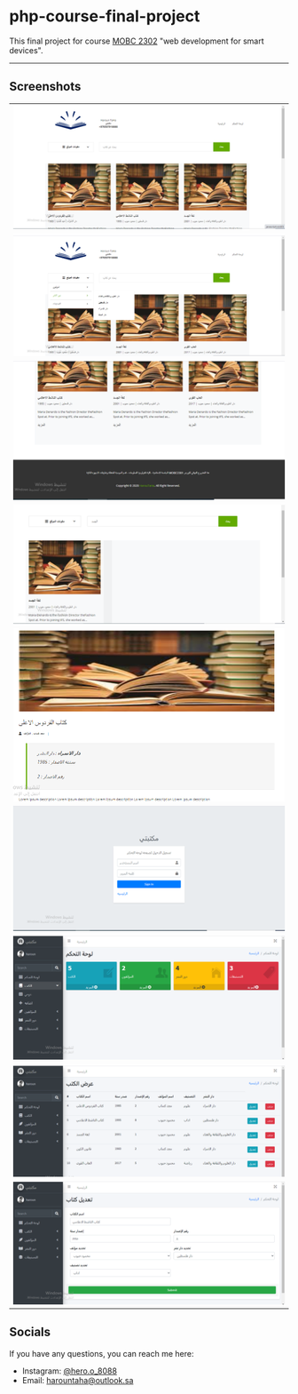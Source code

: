 # php-course-final-project
This final project for course [MOBC 2302](https://dnntest.iugaza.edu.ps/fit/%D8%A7%D9%84%D8%A3%D9%82%D8%B3%D8%A7%D9%85/%D8%A7%D9%84%D8%AD%D9%88%D8%B3%D8%A8%D8%A9-%D8%A7%D9%84%D9%85%D8%AA%D9%86%D9%82%D9%84%D8%A9-%D9%88%D8%AA%D8%B7%D8%A8%D9%8A%D9%82%D8%A7%D8%AA-%D8%A7%D9%84%D8%A3%D8%AC%D9%87%D8%B2%D8%A9-%D8%A7%D9%84%D8%B0%D9%83%D9%8A%D8%A9/%D9%88%D8%B5%D9%81-%D8%A7%D9%84%D9%85%D8%B3%D8%A7%D9%82%D8%A7%D8%AA) "web development for smart devices".
<hr>

## Screenshots

<table> 

  <tr>
    <td> 
      <img src="https://github.com/HarounTaHa/php-course-final-project/blob/master/screenshots/bookWeb_1.png"> </img>
    </td>
   </tr> 
   
   <tr>
    <td> 
      <img  src="https://github.com/HarounTaHa/php-course-final-project/blob/master/screenshots/bookWeb_2.png"> </img>
    </td>
   </tr> 
   
   
  <tr>
    <td> 
      <img src="https://github.com/HarounTaHa/php-course-final-project/blob/master/screenshots/bookWeb_3.png"> </img>
    </td>
   </tr> 
   
   
   
  <tr>
    <td> 
      <img src="https://github.com/HarounTaHa/php-course-final-project/blob/master/screenshots/bookWeb_4.png"> </img>
    </td>
   </tr> 
   
   
   
  <tr>
    <td> 
      <img src="https://github.com/HarounTaHa/php-course-final-project/blob/master/screenshots/bookWeb_5.png"> </img>
    </td>
   </tr> 

   
  <tr>
    <td> 
      <img src="https://github.com/HarounTaHa/php-course-final-project/blob/master/screenshots/bookWeb_6.png"> </img>
    </td>
   </tr> 
   
   
  <tr>
    <td> 
      <img  src="https://github.com/HarounTaHa/php-course-final-project/blob/master/screenshots/bookWeb_7.png"> </img>
    </td>
   </tr> 
   
   
  <tr>
    <td> 
      <img src="https://github.com/HarounTaHa/php-course-final-project/blob/master/screenshots/bookWeb_8.png"> </img>
    </td>
   </tr> 
   
      
  <tr>
    <td> 
      <img src="https://github.com/HarounTaHa/php-course-final-project/blob/master/screenshots/bookWeb_9.png"> </img>
    </td>
   </tr> 
   
</table>


## Socials

If you have any questions, you can reach me here:

- Instagram: [@hero.o_8088](https://www.instagram.com/hero.o_8088/)
- Email: harountaha@outlook.sa
